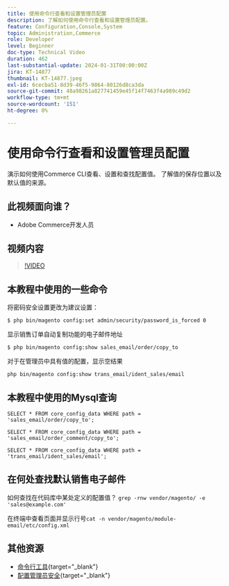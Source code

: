 ```yaml
---
title: 使用命令行查看和设置管理员配置
description: 了解如何使用命令行查看和设置管理员配置。
feature: Configuration,Console,System
topic: Administration,Commerce
role: Developer
level: Beginner
doc-type: Technical Video
duration: 462
last-substantial-update: 2024-01-31T00:00:00Z
jira: KT-14877
thumbnail: KT-14877.jpeg
exl-id: 6cecba51-8d39-46f5-9864-80126d8ca3da
source-git-commit: 48a98261a827741459e45f14f7463f4a989c49d2
workflow-type: tm+mt
source-wordcount: '151'
ht-degree: 0%

---
```


# 使用命令行查看和设置管理员配置

演示如何使用Commerce CLI查看、设置和查找配置值。 了解值的保存位置以及默认值的来源。

## 此视频面向谁？

- Adobe Commerce开发人员

## 视频内容

>[!VIDEO](https://video.tv.adobe.com/v/3427123?&learn=on)

## 本教程中使用的一些命令

将密码安全设置更改为建议设置：

`$ php bin/magento config:set admin/security/password_is_forced 0`

显示销售订单自动复制功能的电子邮件地址

`$ php bin/magento config:show sales_email/order/copy_to`

对于在管理员中具有值的配置，显示空结果

`php bin/magento config:show trans_email/ident_sales/email`

## 本教程中使用的Mysql查询

```
SELECT * FROM core_config_data WHERE path = 'sales_email/order/copy_to';

SELECT * FROM core_config_data WHERE path = 'sales_email/order_comment/copy_to';

SELECT * FROM core_config_data WHERE path = 'trans_email/ident_sales/email';
```

## 在何处查找默认销售电子邮件

如何查找在代码库中某处定义的配置值？
`grep -rnw vendor/magento/ -e 'sales@example.com'`

在终端中查看页面并显示行号`cat -n vendor/magento/module-email/etc/config.xml`

## 其他资源

- [命令行工具](https://experienceleague.adobe.com/docs/commerce-operations/configuration-guide/cli/config-cli.html){target="_blank"}
- [配置管理员安全](https://experienceleague.adobe.com/docs/commerce-admin/systems/security/security-admin.html){target="_blank"}
